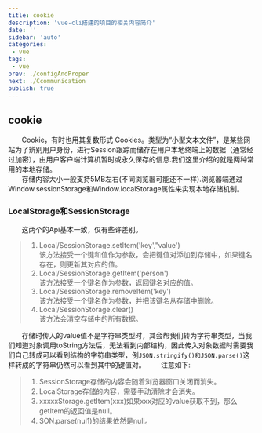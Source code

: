 ```yaml
---
title: cookie
description: 'vue-cli搭建的项目的相关内容简介'
date: ''
sidebar: 'auto'
categories: 
 - vue
tags: 
 - vue
prev: ./configAndProper
next: ./Ccommunication
publish: true
---
```


## cookie
&nbsp;&nbsp;&nbsp;&nbsp;&nbsp;&nbsp;&nbsp;Cookie，有时也用其复数形式 Cookies。类型为“小型文本文件”，是某些网站为了辨别用户身份，进行Session跟踪而储存在用户本地终端上的数据（通常经过加密），由用户客户端计算机暂时或永久保存的信息.我们这里介绍的就是两种常用的本地存储。  
&nbsp;&nbsp;&nbsp;&nbsp;&nbsp;&nbsp;&nbsp;存储内容大小一般支持5MB左右(不同浏览器可能还不一样).浏览器端通过Window.sessionStorage和Window.localStorage属性来实现本地存储机制。

### LocalStorage和SessionStorage
&nbsp;&nbsp;&nbsp;&nbsp;&nbsp;&nbsp;&nbsp;这两个的Api基本一致，仅有些许差别。
> 1. Local/SessionStorage.setItem('key',"value')  
该方法接受一个键和值作为参数，会把键值对添加到存储中，如果键名存在，则更新其对应的值。
> 2. Local/SessionStorage.getItem('person')     
该方法接受一个键名作为参数，返回键名对应的值。  
> 3. Local/SessionStorage.removeItem('key')  
该方法接受一个键名作为参数，并把该键名从存储中删除。
> 4. Local/SessionStorage.clear()  
该方法会清空存储中的所有数据。

&nbsp;&nbsp;&nbsp;&nbsp;&nbsp;&nbsp;&nbsp;存储时传入的value值不是字符串类型时，其会帮我们转为字符串类型，当我们知道对象调用toString方法后，无法看到内部结构，因此传入对象数据时需要我们自己转成可以看到结构的字符串类型，例`JSON.stringify()和JSON.parse()`这样转成的字符串仍然可以看到其中的键值对。
&nbsp;&nbsp;&nbsp;&nbsp;&nbsp;&nbsp;&nbsp;注意如下:
> 1. SessionStorage存储的内容会随着浏览器窗口关闭而消失。
> 2. LocalStorage存储的内容，需要手动清除才会消失。
> 3. xxxxxStorage.getItem(xxx)如果xxx对应的value获取不到，那么getltem的返回值是null。
> 4. SON.parse(nul1)的结果依然是null。



